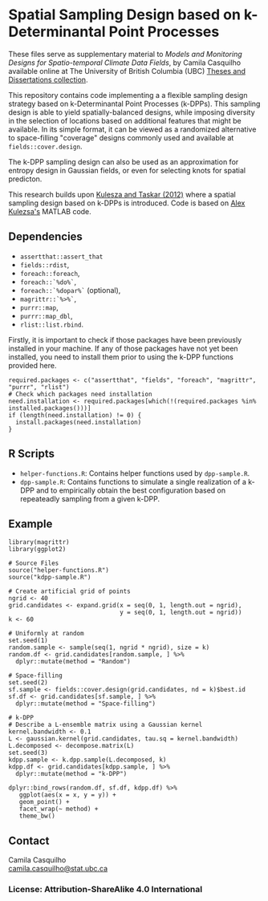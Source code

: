 # Spatial Sampling Design based on k-Determinantal Point Processes

These files serve as supplementary material to _Models and Monitoring Designs for Spatio-temporal 
Climate Data Fields_, by Camila Casquilho available online at The University of British Columbia (UBC)
[Theses and Dissertations collection](https://open.library.ubc.ca/cIRcle/collections/ubctheses/24/items/1.0314917).

This repository contains code implementing a a flexible sampling design strategy based on 
k-Determinantal Point Processes (k-DPPs). This sampling design is able to yield spatially-balanced designs, while imposing diversity in the selection of locations based on additional features that 
might be available. In its simple format, it can be viewed as a randomized alternative to 
space-filling "coverage" designs commonly used and available at `fields::cover.design`.

The k-DPP sampling design can also be used as an approximation for entropy design in Gaussian fields, or even for selecting knots for spatial predicton.

This research builds upon [Kulesza and Taskar (2012)](http://www.alexkulesza.com/pubs/dpps_fnt12.pdf)
where a spatial sampling design based on k-DPPs is introduced.
Code is based on [Alex Kulezsa's](http://www.alexkulesza.com/) MATLAB code.


## Dependencies

* `assertthat::assert_that` 
* `fields::rdist`, 
* `foreach::foreach`, 
* ``` foreach::`%do%` ```, 
* ``` foreach::`%dopar%` ``` (optional), 
* ``` magrittr::`%>%` ```,
* ```purrr::map```,
* ```purrr::map_dbl```,
* `rlist::list.rbind`.

Firstly, it is important to check if those packages have been previously installed in your machine. 
If any of those packages have not yet been installed, you need to install them prior to using the 
k-DPP functions provided here. 

```{r}
required.packages <- c("assertthat", "fields", "foreach", "magrittr", "purrr", "rlist")
# Check which packages need installation
need.installation <- required.packages[which(!(required.packages %in% installed.packages()))] 
if (length(need.installation) != 0) {
  install.packages(need.installation)
}
```

## R Scripts  
* `helper-functions.R`: Contains helper functions used by `dpp-sample.R`.
* `dpp-sample.R`: Contains functions to simulate a single realization of a k-DPP and to empirically
obtain the best configuration based on repeateadly sampling from a given k-DPP.


## Example

```{r}
library(magrittr)
library(ggplot2)

# Source Files
source("helper-functions.R")
source("kdpp-sample.R")

# Create artificial grid of points
ngrid <- 40
grid.candidates <- expand.grid(x = seq(0, 1, length.out = ngrid),
                               y = seq(0, 1, length.out = ngrid))
k <- 60

# Uniformly at random
set.seed(1)
random.sample <- sample(seq(1, ngrid * ngrid), size = k)
random.df <- grid.candidates[random.sample, ] %>% 
  dplyr::mutate(method = "Random")

# Space-filling
set.seed(2)
sf.sample <- fields::cover.design(grid.candidates, nd = k)$best.id
sf.df <- grid.candidates[sf.sample, ] %>% 
  dplyr::mutate(method = "Space-filling")

# k-DPP
# Describe a L-ensemble matrix using a Gaussian kernel
kernel.bandwidth <- 0.1
L <- gaussian.kernel(grid.candidates, tau.sq = kernel.bandwidth) 
L.decomposed <- decompose.matrix(L)
set.seed(3)
kdpp.sample <- k.dpp.sample(L.decomposed, k)
kdpp.df <- grid.candidates[kdpp.sample, ] %>% 
  dplyr::mutate(method = "k-DPP")

dplyr::bind_rows(random.df, sf.df, kdpp.df) %>% 
   ggplot(aes(x = x, y = y)) + 
   geom_point() + 
   facet_wrap(~ method) + 
   theme_bw()
```

## Contact
Camila Casquilho  
camila.casquilho@stat.ubc.ca

### License: Attribution-ShareAlike 4.0 International


